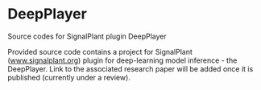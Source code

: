 # DeepPlayer
Source codes for SignalPlant plugin DeepPlayer

Provided source code contains a project for SignalPlant (www.signalplant.org) plugin for deep-learning model inference - the DeepPlayer. 
Link to the associated research paper will be added once it is published (currently under a review).
